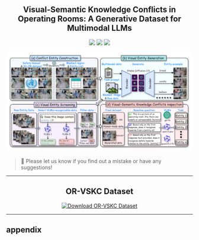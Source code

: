 <div align="center">
  <!-- <h1><b> OR-VSKC </b></h1> -->
  <!-- <h2><b> OR-VSKC </b></h2> -->
  <h2><b> Visual-Semantic Knowledge Conflicts in Operating Rooms: A Generative Dataset for Multimodal LLMs </b></h2>
</div>

<div align="center">

![](https://img.shields.io/github/last-commit/zgg2577/VS-KC?color=green)
![](https://img.shields.io/github/stars/zgg2577/VS-KC?color=yellow)
![](https://img.shields.io/github/forks/zgg2577/VS-KC?color=lightblue)

</div>

<p align="center">

<img src="./fig/main_framework.png">

</p>

> 🌟 Please let us know if you find out a mistake or have any suggestions!

---

<div align="center">
  
## OR-VSKC Dataset
[![Download OR-VSKC Dataset](https://img.shields.io/badge/Download-OR--VSKC_Dataset-007ec6?style=for-the-badge&logo=google-drive&logoColor=white)](https://drive.google.com/uc?export=download&id=1i-u4gnDPH-Llx9-7eayfDvtl1I4Emx67)

</div>

---
## appendix


